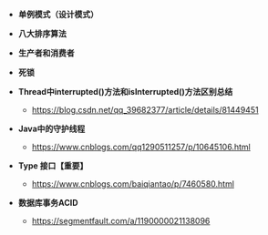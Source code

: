 - **单例模式（设计模式）**

- **八大排序算法**

- **生产者和消费者**
- **死锁**

- **Thread中interrupted()方法和isInterrupted()方法区别总结**
  - https://blog.csdn.net/qq_39682377/article/details/81449451

- **Java中的守护线程**
  - https://www.cnblogs.com/qq1290511257/p/10645106.html

- **Type 接口【重要】**
  - https://www.cnblogs.com/baiqiantao/p/7460580.html

- **数据库事务ACID**
  - https://segmentfault.com/a/1190000021138096